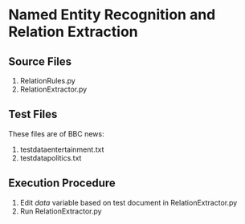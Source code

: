 # Named Entity Recognition and Relation Extraction

## Source Files
1. RelationRules.py 
2. RelationExtractor.py

## Test Files
These files are of BBC news:

1. testdataentertainment.txt
2. testdatapolitics.txt

## Execution Procedure
1. Edit *data* variable based on test document in RelationExtractor.py
2. Run RelationExtractor.py


